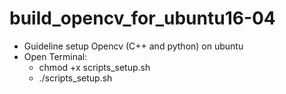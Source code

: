 # build_opencv_for_ubuntu16-04
- Guideline setup Opencv (C++ and python) on ubuntu
- Open Terminal:
  - chmod +x scripts_setup.sh
  - ./scripts_setup.sh
